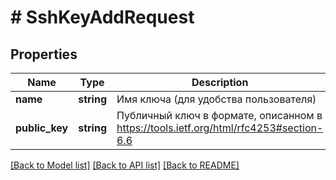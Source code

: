 # # SshKeyAddRequest

## Properties

Name | Type | Description | Notes
------------ | ------------- | ------------- | -------------
**name** | **string** | Имя ключа (для удобства пользователя) | [optional]
**public_key** | **string** | Публичный ключ в формате, описанном в https://tools.ietf.org/html/rfc4253#section-6.6 | [optional]

[[Back to Model list]](../../README.md#models) [[Back to API list]](../../README.md#endpoints) [[Back to README]](../../README.md)
